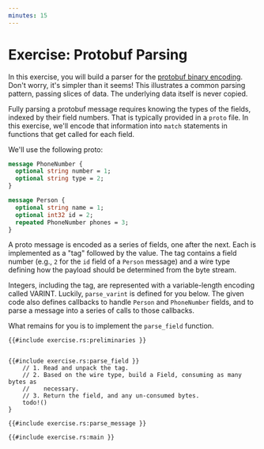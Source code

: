 ```yaml
---
minutes: 15
---
```


# Exercise: Protobuf Parsing

In this exercise, you will build a parser for the [protobuf binary
encoding](https://protobuf.dev/programming-guides/encoding/). Don't worry, it's
simpler than it seems! This illustrates a common parsing pattern, passing slices
of data. The underlying data itself is never copied.

Fully parsing a protobuf message requires knowing the types of the fields,
indexed by their field numbers. That is typically provided in a `proto` file. In
this exercise, we'll encode that information into `match` statements in
functions that get called for each field.

We'll use the following proto:

```proto
message PhoneNumber {
  optional string number = 1;
  optional string type = 2;
}

message Person {
  optional string name = 1;
  optional int32 id = 2;
  repeated PhoneNumber phones = 3;
}
```

A proto message is encoded as a series of fields, one after the next. Each is
implemented as a "tag" followed by the value. The tag contains a field number
(e.g., `2` for the `id` field of a `Person` message) and a wire type defining
how the payload should be determined from the byte stream.

Integers, including the tag, are represented with a variable-length encoding
called VARINT. Luckily, `parse_varint` is defined for you below. The given code
also defines callbacks to handle `Person` and `PhoneNumber` fields, and to parse
a message into a series of calls to those callbacks.

What remains for you is to implement the `parse_field` function.

<!-- compile_fail because `mdbook test` does not allow use of `thiserror` -->
```rust,editable,compile_fail
{{#include exercise.rs:preliminaries }}


{{#include exercise.rs:parse_field }}
    // 1. Read and unpack the tag.
    // 2. Based on the wire type, build a Field, consuming as many bytes as
    //    necessary.
    // 3. Return the field, and any un-consumed bytes.
    todo!()
}

{{#include exercise.rs:parse_message }}

{{#include exercise.rs:main }}
```
